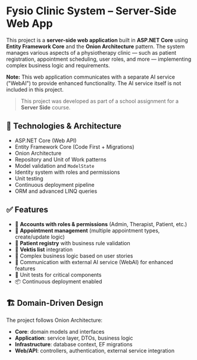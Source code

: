 # Fysio Clinic System – Server-Side Web App

This project is a **server-side web application** built in **ASP.NET Core** using **Entity Framework Core** and the **Onion Architecture** pattern.
The system manages various aspects of a physiotherapy clinic — such as patient registration, appointment scheduling, user roles, and more — implementing complex business logic and requirements.

**Note:** This web application communicates with a separate AI service ("WebAI") to provide enhanced functionality. The AI service itself is not included in this project.

> This project was developed as part of a school assignment for a **Server Side** course.

## 🧰 Technologies & Architecture

- ASP.NET Core (Web API)
- Entity Framework Core (Code First + Migrations)
- Onion Architecture
- Repository and Unit of Work patterns
- Model validation and `ModelState`
- Identity system with roles and permissions
- Unit testing
- Continuous deployment pipeline
- ORM and advanced LINQ queries

## ✅ Features

- 🔐 **Accounts with roles & permissions** (Admin, Therapist, Patient, etc.)
- 📅 **Appointment management** (multiple appointment types, create/update logic)
- 👥 **Patient registry** with business rule validation
- 📄 **Vektis list** integration
- 🧾 Complex business logic based on user stories
- 🤝 Communication with external AI service (WebAI) for enhanced features
- 🧪 Unit tests for critical components
- 📦 Continuous deployment enabled

## 🏗️ Domain-Driven Design

The project follows Onion Architecture:
- **Core**: domain models and interfaces
- **Application**: service layer, DTOs, business logic
- **Infrastructure**: database context, EF migrations
- **Web/API**: controllers, authentication, external service integration
